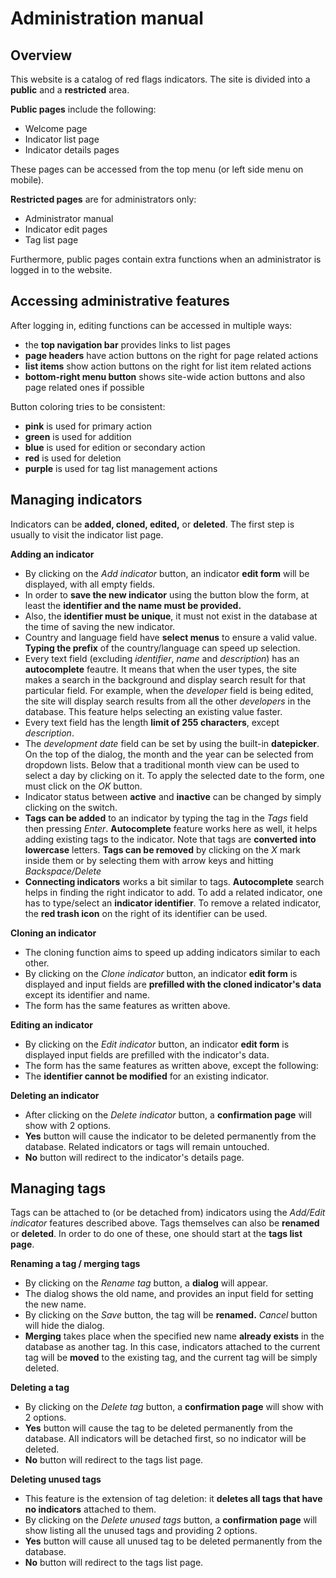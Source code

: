 # Administration manual



## Overview

This website is a catalog of red flags indicators. The site is divided into a **public** and a **restricted** area.
 
**Public pages** include the following:

* Welcome page
* Indicator list page
* Indicator details pages

These pages can be accessed from the top menu (or left side menu on mobile).

**Restricted pages** are for administrators only:

* Administrator manual
* Indicator edit pages
* Tag list page

Furthermore, public pages contain extra functions when an administrator is logged in to the website.


## Accessing administrative features

After logging in, editing functions can be accessed in multiple ways:

* the **top navigation bar** provides links to list pages
* **page headers** have action buttons on the right for page related actions
* **list items** show action buttons on the right for list item related actions
* **bottom-right menu button** shows site-wide action buttons and also page related ones if possible

Button coloring tries to be consistent:

* **pink** is used for primary action
* **green** is used for addition
* **blue** is used for edition or secondary action
* **red** is used for deletion
* **purple** is used for tag list management actions



## Managing indicators

Indicators can be **added, cloned, edited,** or **deleted**. The first step is usually to visit the indicator list page.


**Adding an indicator**

* By clicking on the *Add indicator* button, an indicator **edit form** will be displayed, with all empty fields.
* In order to **save the new indicator** using the button blow the form, at least the **identifier and the name must be provided.**
* Also, the **identifier must be unique**, it must not exist in the database at the time of saving the new indicator.
* Country and language field have **select menus** to ensure a valid value. **Typing the prefix** of the country/language can speed up selection.
* Every text field (excluding *identifier*, *name* and *description*) has an **autocomplete** feautre. It means that when the user types, the site makes a search in the background and display search result for that particular field. For example, when the *developer* field is being edited, the site will display search results from all the other *developers* in the database. This feature helps selecting an existing value faster.
* Every text field has the length **limit of 255 characters**, except *description*.
* The *development date* field can be set by using the built-in **datepicker**. On the top of the dialog, the month and the year can be selected from dropdown lists. Below that a traditional month view can be used to select a day by clicking on it. To apply the selected date to the form, one must click on the *OK* button. 
* Indicator status between **active** and **inactive** can be changed by simply clicking on the switch.
* **Tags can be added** to an indicator by typing the tag in the *Tags* field then pressing *Enter*. **Autocomplete** feature works here as well, it helps adding existing tags to the indicator. Note that tags are **converted into lowercase** letters. **Tags can be removed** by clicking on the *X* mark inside them or by selecting them with arrow keys and hitting *Backspace/Delete*
* **Connecting indicators** works a bit similar to tags. **Autocomplete** search helps in finding the right indicator to add. To add a related indicator, one has to type/select an **indicator identifier**. To remove a related indicator, the **red trash icon** on the right of its identifier can be used.


**Cloning an indicator**

* The cloning function aims to speed up adding indicators similar to each other.
* By clicking on the *Clone indicator* button, an indicator **edit form** is displayed and input fields are **prefilled with the cloned indicator's data** except its identifier and name.
* The form has the same features as written above.


**Editing an indicator**

* By clicking on the *Edit indicator* button, an indicator **edit form** is displayed input fields are prefilled with the indicator's data.
* The form has the same features as written above, except the following:
* The **identifier cannot be modified** for an existing indicator.


**Deleting an indicator**

* After clicking on the *Delete indicator* button, a **confirmation page** will show with 2 options.
* **Yes** button will cause the indicator to be deleted permanently from the database. Related indicators or tags will remain untouched.
* **No** button will redirect to the indicator's details page.



## Managing tags

Tags can be attached to (or be detached from) indicators using the *Add/Edit indicator* features described above. Tags themselves can also be **renamed** or **deleted**. In order to do one of these, one should start at the **tags list page**.


**Renaming a tag / merging tags**

* By clicking on the *Rename tag* button, a **dialog** will appear.
* The dialog shows the old name, and provides an input field for setting the new name.
* By clicking on the *Save* button, the tag will be **renamed.** *Cancel* button will hide the dialog.
* **Merging** takes place when the specified new name **already exists** in the database as another tag. In this case, indicators attached to the current tag will be **moved** to the existing tag, and the current tag will be simply deleted.


**Deleting a tag**

* By clicking on the *Delete tag* button, a **confirmation page** will show with 2 options.
* **Yes** button will cause the tag to be deleted permanently from the database. All indicators will be detached first, so no indicator will be deleted.
* **No** button will redirect to the tags list page.


**Deleting unused tags**

* This feature is the extension of tag deletion: it **deletes all tags that have no indicators** attached to them.
* By clicking on the *Delete unused tags* button, a **confirmation page** will show listing all the unused tags and providing 2 options.
* **Yes** button will cause all unused tag to be deleted permanently from the database.
* **No** button will redirect to the tags list page.
